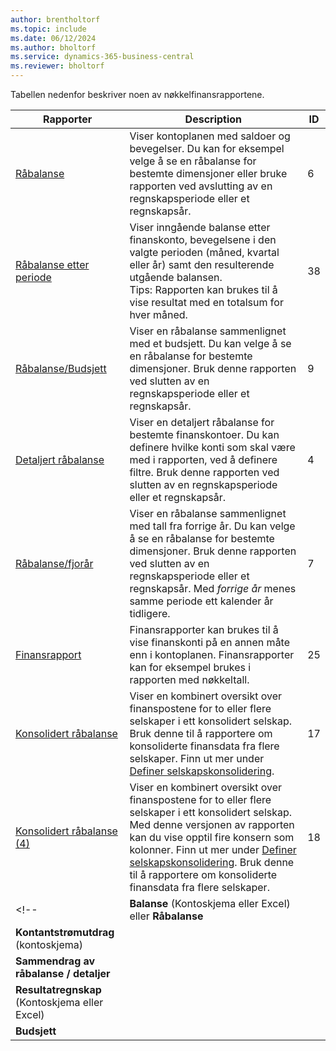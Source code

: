 ```yaml
---
author: brentholtorf
ms.topic: include
ms.date: 06/12/2024
ms.author: bholtorf
ms.service: dynamics-365-business-central
ms.reviewer: bholtorf
---
```


Tabellen nedenfor beskriver noen av nøkkelfinansrapportene.

| Rapporter | Description | ID |
|--|--|--|
| [Råbalanse](https://businesscentral.dynamics.com?report=6) | Viser kontoplanen med saldoer og bevegelser. Du kan for eksempel velge å se en råbalanse for bestemte dimensjoner eller bruke rapporten ved avslutting av en regnskapsperiode eller et regnskapsår. | 6 |
| [Råbalanse etter periode](https://businesscentral.dynamics.com?report=38) | Viser inngående balanse etter finanskonto, bevegelsene i den valgte perioden (måned, kvartal eller år) samt den resulterende utgående balansen. <br>Tips: Rapporten kan brukes til å vise resultat med en totalsum for hver måned.| 38 |
| [Råbalanse/Budsjett](https://businesscentral.dynamics.com?report=9) | Viser en råbalanse sammenlignet med et budsjett. Du kan velge å se en råbalanse for bestemte dimensjoner. Bruk denne rapporten ved slutten av en regnskapsperiode eller et regnskapsår. | 9 |
| [Detaljert råbalanse](https://businesscentral.dynamics.com?report=4) | Viser en detaljert råbalanse for bestemte finanskontoer. Du kan definere hvilke konti som skal være med i rapporten, ved å definere filtre. Bruk denne rapporten ved slutten av en regnskapsperiode eller et regnskapsår. | 4 |
| [Råbalanse/fjorår](https://businesscentral.dynamics.com?report=7) | Viser en råbalanse sammenlignet med tall fra forrige år. Du kan velge å se en råbalanse for bestemte dimensjoner. Bruk denne rapporten ved slutten av en regnskapsperiode eller et regnskapsår. Med *forrige år* menes samme periode ett kalender år tidligere. | 7 | 
| [Finansrapport](https://businesscentral.dynamics.com?report=25) | Finansrapporter kan brukes til å vise finanskonti på en annen måte enn i kontoplanen. Finansrapporter kan for eksempel brukes i rapporten med nøkkeltall. | 25 |
|[Konsolidert råbalanse](https://businesscentral.dynamics.com?report=10007)|Viser en kombinert oversikt over finanspostene for to eller flere selskaper i ett konsolidert selskap. Bruk denne til å rapportere om konsoliderte finansdata fra flere selskaper. Finn ut mer under [Definer selskapskonsolidering](../finance-consolidated-company-reporting-setup.md).|17|
|[Konsolidert råbalanse (4)](https://businesscentral.dynamics.com?report=10008)|Viser en kombinert oversikt over finanspostene for to eller flere selskaper i ett konsolidert selskap. Med denne versjonen av rapporten kan du vise opptil fire konsern som kolonner. Finn ut mer under [Definer selskapskonsolidering](../finance-consolidated-company-reporting-setup.md). Bruk denne til å rapportere om konsoliderte finansdata fra flere selskaper.|18|
<!-- | **Balanse** (Kontoskjema eller Excel) eller **Råbalanse** |  |  |
| **Kontantstrømutdrag** (kontoskjema) |  |  |
| **Sammendrag av råbalanse / detaljer** |  |  |
| **Resultatregnskap** (Kontoskjema eller Excel) |  |  |
| **Budsjett** |  |  | -->
